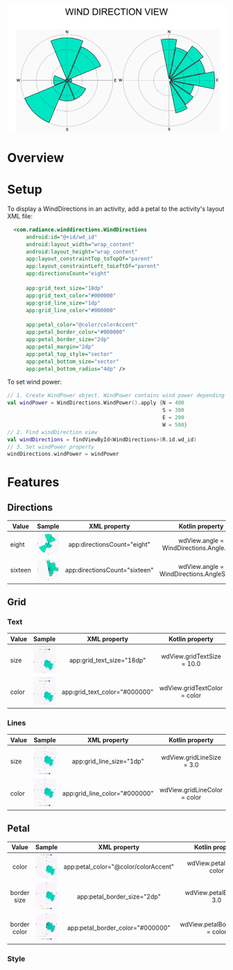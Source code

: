 ![header](https://github.com/KessoPavel/images/blob/master/Wind-Direction-View/Wind-Direction-View.png)

# Overview

# Setup

To display a WindDirections in an activity, add a petal to the activity's layout XML file:

```xml
  <com.radiance.winddirections.WindDirections
      android:id="@+id/wd_id"
      android:layout_width="wrap_content"
      android:layout_height="wrap_content"
      app:layout_constraintTop_toTopOf="parent"
      app:layout_constraintLeft_toLeftOf="parent"
      app:directionsCount="eight"
      
      app:grid_text_size="18dp"
      app:grid_text_color="#000000"
      app:grid_line_size="1dp"
      app:grid_line_color="#000000"
      
      app:petal_color="@color/colorAccent"
      app:petal_border_color="#000000"  
      app:petal_border_size="2dp"   
      app:petal_margin="2dp"        
      app:petal_top_style="sector"     
      app:petal_bottom_size="sector"     
      app:petal_bottom_radius="4dp" />
```

To set wind power:

```kotlin
// 1. Create WindPower object. WindPower contains wind power depending on the direction.
val windPower = WindDirections.WindPower().apply {N = 400
                                                  S = 300
                                                  E = 200
                                                  W = 500}
// 2. Find windDirection view
val windDirections = findViewById<WindDirections>(R.id.wd_id)
// 3. Set windPower property
windDirections.windPower = windPower
```

# Features
## Directions

| Value         | Sample        | XML property | Kotlin property |
| ------------- |:-------------:|:-------------:|:-------------:|
| eight         | ![eight](https://github.com/KessoPavel/images/blob/master/Wind-Direction-View/eight.jpg) | app:directionsCount="eight" | wdView.angle = WindDirections.Angle.Eight |
| sixteen       | ![sixteen](https://github.com/KessoPavel/images/blob/master/Wind-Direction-View/sixteen.jpg) | app:directionsCount="sixteen" | wdView.angle = WindDirections.AngleSixteen |

## Grid
### Text

 | Value         | Sample        | XML property  | Kotlin property |
 | ------------- |:-------------:|:-------------:|:---------------:|
 |size     | ![eight](https://github.com/KessoPavel/images/blob/master/Wind-Direction-View/text_size.gif) | app:grid_text_size="18dp" | wdView.gridTextSize = 10.0 |
 | color    | ![eight](https://github.com/KessoPavel/images/blob/master/Wind-Direction-View/text_color.gif) | app:grid_text_color="#000000" | wdView.gridTextColor = color |

### Lines

      
 | Value         | Sample        | XML property  | Kotlin property |
 | ------------- |:-------------:|:-------------:|:---------------:|
 |size     | ![eight](https://github.com/KessoPavel/images/blob/master/Wind-Direction-View/grid_size.gif) | app:grid_line_size="1dp" | wdView.gridLineSize = 3.0 |
 | color    | ![eight](https://github.com/KessoPavel/images/blob/master/Wind-Direction-View/grid_color.gif) | app:grid_line_color="#000000" | wdView.gridLineColor = color |

## Petal

 | Value         | Sample        | XML property  | Kotlin property |
 | :-----------: |:-------------:|:-------------:|:---------------:|
 | color | ![eight](https://github.com/KessoPavel/images/blob/master/Wind-Direction-View/petal_color.gif) | app:petal_color="@color/colorAccent" | wdView.petalColor = color |
 | border size | ![eight](https://github.com/KessoPavel/images/blob/master/Wind-Direction-View/petal_border_size.gif) | app:petal_border_size="2dp" | wdView.petalBorder = 3.0 |
  | border color | ![eight](https://github.com/KessoPavel/images/blob/master/Wind-Direction-View/petal_border_color.gif) | app:petal_border_color="#000000" | wdView.petalBorderColor = color |
  
### Style

